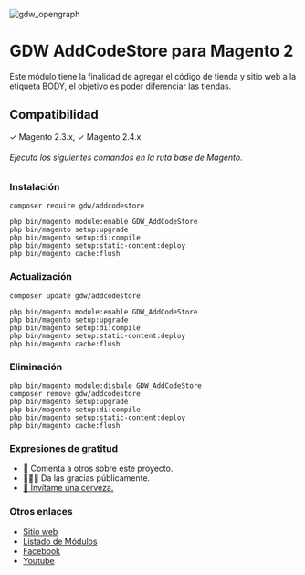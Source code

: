 ![gdw_opengraph](https://gestiondigitalweb.com/github_assets/gdw_addcodestore/gdw_add_code_store.jpg)

# GDW AddCodeStore para Magento 2
Este módulo tiene la finalidad de agregar el código de tienda y sitio web a la etiqueta BODY, el objetivo es poder diferenciar las tiendas.

## Compatibilidad
✓ Magento 2.3.x, ✓ Magento 2.4.x
<br/>

###### Ejecuta los siguientes comandos en la ruta base de Magento.

### Instalación

```
composer require gdw/addcodestore

php bin/magento module:enable GDW_AddCodeStore
php bin/magento setup:upgrade
php bin/magento setup:di:compile
php bin/magento setup:static-content:deploy
php bin/magento cache:flush
```

### Actualización

```
composer update gdw/addcodestore

php bin/magento module:enable GDW_AddCodeStore
php bin/magento setup:upgrade
php bin/magento setup:di:compile
php bin/magento setup:static-content:deploy
php bin/magento cache:flush
```

### Eliminación

```
php bin/magento module:disbale GDW_AddCodeStore
composer remove gdw/addcodestore
php bin/magento setup:upgrade
php bin/magento setup:di:compile
php bin/magento setup:static-content:deploy
php bin/magento cache:flush
```

### Expresiones de gratitud

* 📢 Comenta a otros sobre este proyecto.
* 👨🏽‍💻 Da las gracias públicamente.
* [🍺 Invítame una cerveza.](https://www.paypal.me/gestiondigitalweb)

### Otros enlaces
* [Sitio web](https://gdw.com/?utm_source=github&utm_medium=gdw&utm_campaign=core&utm_id=link)
* [Listado de Módulos](https://gdw.mx/modulos/)
* [Facebook](https://www.facebook.com/GestionDigitalWeb)
* [Youtube](https://www.youtube.com/c/Gestiondigitalweb)